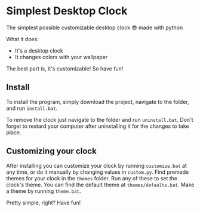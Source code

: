 # Simplest Desktop Clock

The simplest possible customizable desktop clock 😎 made with python

What it does:
- It's a desktop clock
- It changes colors with your wallpaper

The best part is, it's customizable! So have fun!

## Install
To install the program, simply download the project, navigate to the folder, and run `install.bat`.

To remove the clock just navigate to the folder and run `uninstall.bat`. Don't forget to restard your computer after uninstalling it for the changes to take place.

## Customizing your clock
After installing you can customize your clock by running `customize.bat` at any time, or do it manually by changing values in `custom.py`. Find premade themes for your clock in the `themes` folder. Run any of these to set the clock's theme. You can find the default theme at `themes/defaults.bat`. Make a theme by running `theme.bat`.

Pretty simple, right? Have fun!
